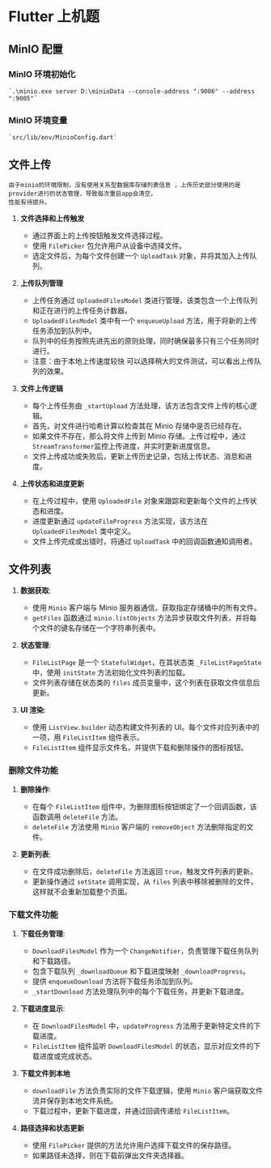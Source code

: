 # Flutter 上机题

## MinIO 配置

### MinIO 环境初始化

    `.\minio.exe server D:\minioData --console-address ":9006" --address ":9005"`

### MinIO 环境变量

    `src/lib/env/MinioConfig.dart`

## 文件上传

    由于minio的环境限制，没有使用关系型数据库存储列表信息 ，上传历史部分使用的是provider进行的状态管理，导致每次重启app会清空。
    性能有待提升。

1. **文件选择和上传触发**

   - 通过界面上的上传按钮触发文件选择过程。
   - 使用 `FilePicker` 包允许用户从设备中选择文件。
   - 选定文件后，为每个文件创建一个 `UploadTask` 对象，并将其加入上传队列。

2. **上传队列管理**

   - 上传任务通过 `UploadedFilesModel` 类进行管理，该类包含一个上传队列和正在进行的上传任务计数器。
   - `UploadedFilesModel` 类中有一个 `enqueueUpload` 方法，用于将新的上传任务添加到队列中。
   - 队列中的任务按照先进先出的原则处理，同时确保最多只有三个任务同时进行。
   - 注意：由于本地上传速度较快 可以选择稍大的文件测试，可以看出上传队列的效果。

3. **文件上传逻辑**

   - 每个上传任务由 `_startUpload` 方法处理，该方法包含文件上传的核心逻辑。
   - 首先，对文件进行哈希计算以检查其在 Minio 存储中是否已经存在。
   - 如果文件不存在，那么将文件上传到 Minio 存储。上传过程中，通过`StreamTransformer`监控上传进度，并实时更新进度信息。
   - 文件上传成功或失败后，更新上传历史记录，包括上传状态、消息和进度。

4. **上传状态和进度更新**

   - 在上传过程中，使用 `UploadedFile` 对象来跟踪和更新每个文件的上传状态和进度。
   - 进度更新通过 `updateFileProgress` 方法实现，该方法在 `UploadedFilesModel` 类中定义。
   - 文件上传完成或出错时，将通过 `UploadTask` 中的回调函数通知调用者。

## 文件列表

1. **数据获取**:

   - 使用 `Minio` 客户端与 Minio 服务器通信，获取指定存储桶中的所有文件。
   - `getFiles` 函数通过 `minio.listObjects` 方法异步获取文件列表，并将每个文件的键名存储在一个字符串列表中。

2. **状态管理**:

   - `FileListPage` 是一个 `StatefulWidget`，在其状态类 `_FileListPageState` 中，使用 `initState` 方法初始化文件列表的加载。
   - 文件列表存储在状态类的 `files` 成员变量中，这个列表在获取文件信息后更新。

3. **UI 渲染**:
   - 使用 `ListView.builder` 动态构建文件列表的 UI。每个文件对应列表中的一项，用 `FileListItem` 组件表示。
   - `FileListItem` 组件显示文件名，并提供下载和删除操作的图标按钮。

### 删除文件功能

1. **删除操作**:

   - 在每个 `FileListItem` 组件中，为删除图标按钮绑定了一个回调函数，该函数调用 `deleteFile` 方法。
   - `deleteFile` 方法使用 `Minio` 客户端的 `removeObject` 方法删除指定的文件。

2. **更新列表**:
   - 在文件成功删除后，`deleteFile` 方法返回 `true`，触发文件列表的更新。
   - 更新操作通过 `setState` 调用实现，从 `files` 列表中移除被删除的文件，这样就不会重新加载整个页面。

### 下载文件功能

1. **下载任务管理**:

   - `DownloadFilesModel` 作为一个 `ChangeNotifier`，负责管理下载任务队列和下载路径。
   - 包含下载队列 `_downloadQueue` 和下载进度映射 `_downloadProgress`。
   - 提供 `enqueueDownload` 方法将下载任务添加到队列。
   - `_startDownload` 方法处理队列中的每个下载任务，并更新下载进度。

2. **下载进度显示**:

   - 在 `DownloadFilesModel` 中，`updateProgress` 方法用于更新特定文件的下载进度。
   - `FileListItem` 组件监听 `DownloadFilesModel` 的状态，显示对应文件的下载进度或完成状态。

3. **下载文件到本地**

   - `downloadFile` 方法负责实际的文件下载逻辑，使用 `Minio` 客户端获取文件流并保存到本地文件系统。
   - 下载过程中，更新下载进度，并通过回调传递给 `FileListItem`。

4. **路径选择和状态更新**

   - 使用 `FilePicker` 提供的方法允许用户选择下载文件的保存路径。
   - 如果路径未选择，则在下载前弹出文件夹选择器。
